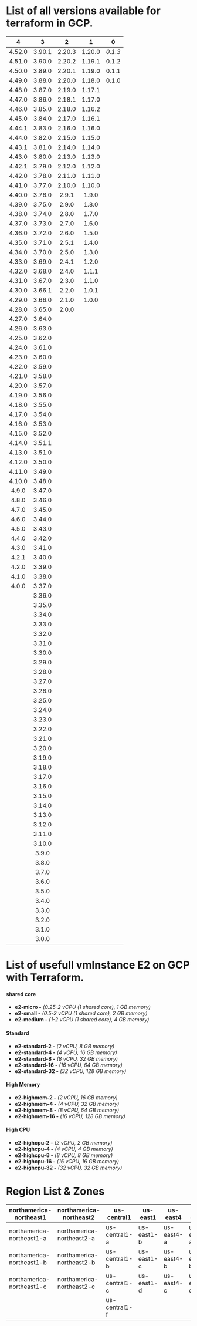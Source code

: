 # List of all versions available for terraform in GCP.

|  **4** |  **3** |  **2** |  **1** |  **0**  |
|:------:|:------:|:------:|:------:|:-------:|
| 4.52.0 | 3.90.1 | 2.20.3 | 1.20.0 | _0.1.3_ |
| 4.51.0 | 3.90.0 | 2.20.2 | 1.19.1 |  0.1.2  |
| 4.50.0 | 3.89.0 | 2.20.1 | 1.19.0 |  0.1.1  |
| 4.49.0 | 3.88.0 | 2.20.0 | 1.18.0 |  0.1.0  |
| 4.48.0 | 3.87.0 | 2.19.0 | 1.17.1 |         |
| 4.47.0 | 3.86.0 | 2.18.1 | 1.17.0 |         |
| 4.46.0 | 3.85.0 | 2.18.0 | 1.16.2 |         |
| 4.45.0 | 3.84.0 | 2.17.0 | 1.16.1 |         |
| 4.44.1 | 3.83.0 | 2.16.0 | 1.16.0 |         |
| 4.44.0 | 3.82.0 | 2.15.0 | 1.15.0 |         |
| 4.43.1 | 3.81.0 | 2.14.0 | 1.14.0 |         |
| 4.43.0 | 3.80.0 | 2.13.0 | 1.13.0 |         |
| 4.42.1 | 3.79.0 | 2.12.0 | 1.12.0 |         |
| 4.42.0 | 3.78.0 | 2.11.0 | 1.11.0 |         |
| 4.41.0 | 3.77.0 | 2.10.0 | 1.10.0 |         |
| 4.40.0 | 3.76.0 |  2.9.1 |  1.9.0 |         |
| 4.39.0 | 3.75.0 |  2.9.0 |  1.8.0 |         |
| 4.38.0 | 3.74.0 |  2.8.0 |  1.7.0 |         |
| 4.37.0 | 3.73.0 |  2.7.0 |  1.6.0 |         |
| 4.36.0 | 3.72.0 |  2.6.0 |  1.5.0 |         |
| 4.35.0 | 3.71.0 |  2.5.1 |  1.4.0 |         |
| 4.34.0 | 3.70.0 |  2.5.0 |  1.3.0 |         |
| 4.33.0 | 3.69.0 |  2.4.1 |  1.2.0 |         |
| 4.32.0 | 3.68.0 |  2.4.0 |  1.1.1 |         |
| 4.31.0 | 3.67.0 |  2.3.0 |  1.1.0 |         |
| 4.30.0 | 3.66.1 |  2.2.0 |  1.0.1 |         |
| 4.29.0 | 3.66.0 |  2.1.0 |  1.0.0 |         |
| 4.28.0 | 3.65.0 |  2.0.0 |        |         |
| 4.27.0 | 3.64.0 |        |        |         |
| 4.26.0 | 3.63.0 |        |        |         |
| 4.25.0 | 3.62.0 |        |        |         |
| 4.24.0 | 3.61.0 |        |        |         |
| 4.23.0 | 3.60.0 |        |        |         |
| 4.22.0 | 3.59.0 |        |        |         |
| 4.21.0 | 3.58.0 |        |        |         |
| 4.20.0 | 3.57.0 |        |        |         |
| 4.19.0 | 3.56.0 |        |        |         |
| 4.18.0 | 3.55.0 |        |        |         |
| 4.17.0 | 3.54.0 |        |        |         |
| 4.16.0 | 3.53.0 |        |        |         |
| 4.15.0 | 3.52.0 |        |        |         |
| 4.14.0 | 3.51.1 |        |        |         |
| 4.13.0 | 3.51.0 |        |        |         |
| 4.12.0 | 3.50.0 |        |        |         |
| 4.11.0 | 3.49.0 |        |        |         |
| 4.10.0 | 3.48.0 |        |        |         |
|  4.9.0 | 3.47.0 |        |        |         |
|  4.8.0 | 3.46.0 |        |        |         |
|  4.7.0 | 3.45.0 |        |        |         |
|  4.6.0 | 3.44.0 |        |        |         |
|  4.5.0 | 3.43.0 |        |        |         |
|  4.4.0 | 3.42.0 |        |        |         |
|  4.3.0 | 3.41.0 |        |        |         |
|  4.2.1 | 3.40.0 |        |        |         |
|  4.2.0 | 3.39.0 |        |        |         |
|  4.1.0 | 3.38.0 |        |        |         |
|  4.0.0 | 3.37.0 |        |        |         |
|        | 3.36.0 |        |        |         |
|        | 3.35.0 |        |        |         |
|        | 3.34.0 |        |        |         |
|        | 3.33.0 |        |        |         |
|        | 3.32.0 |        |        |         |
|        | 3.31.0 |        |        |         |
|        | 3.30.0 |        |        |         |
|        | 3.29.0 |        |        |         |
|        | 3.28.0 |        |        |         |
|        | 3.27.0 |        |        |         |
|        | 3.26.0 |        |        |         |
|        | 3.25.0 |        |        |         |
|        | 3.24.0 |        |        |         |
|        | 3.23.0 |        |        |         |
|        | 3.22.0 |        |        |         |
|        | 3.21.0 |        |        |         |
|        | 3.20.0 |        |        |         |
|        | 3.19.0 |        |        |         |
|        | 3.18.0 |        |        |         |
|        | 3.17.0 |        |        |         |
|        | 3.16.0 |        |        |         |
|        | 3.15.0 |        |        |         |
|        | 3.14.0 |        |        |         |
|        | 3.13.0 |        |        |         |
|        | 3.12.0 |        |        |         |
|        | 3.11.0 |        |        |         |
|        | 3.10.0 |        |        |         |
|        |  3.9.0 |        |        |         |
|        |  3.8.0 |        |        |         |
|        |  3.7.0 |        |        |         |
|        |  3.6.0 |        |        |         |
|        |  3.5.0 |        |        |         |
|        |  3.4.0 |        |        |         |
|        |  3.3.0 |        |        |         |
|        |  3.2.0 |        |        |         |
|        |  3.1.0 |        |        |         |
|        |  3.0.0 |        |        |         |

# List of usefull vmInstance E2 on GCP with Terraform.
#### shared core
* **e2-micro -** _(0.25-2 vCPU (1 shared core), 1 GB memory)_
* **e2-small -** _(0.5-2 vCPU (1 shared core), 2 GB memory)_
* **e2-medium -** _(1-2 vCPU (1 shared core), 4 GB memory)_
#### Standard
* **e2-standard-2 -** _(2 vCPU, 8 GB memory)_
* **e2-standard-4 -** _(4 vCPU, 16 GB memory)_
* **e2-standard-8 -** _(8 vCPU, 32 GB memory)_
* **e2-standard-16 -** _(16 vCPU, 64 GB memory)_
* **e2-standard-32 -** _(32 vCPU, 128 GB memory)_
#### High Memory
* **e2-highmem-2 -** _(2 vCPU, 16 GB memory)_
* **e2-highmem-4 -** _(4 vCPU, 32 GB memory)_
* **e2-highmem-8 -** _(8 vCPU, 64 GB memory)_
* **e2-highmem-16 -** _(16 vCPU, 128 GB memory)_
#### High CPU
* **e2-highcpu-2 -** _(2 vCPU, 2 GB memory)_
* **e2-highcpu-4 -** _(4 vCPU, 4 GB memory)_
* **e2-highcpu-8 -** _(8 vCPU, 8 GB memory)_
* **e2-highcpu-16 -** _(16 vCPU, 16 GB memory)_
* **e2-highcpu-32 -** _(32 vCPU, 32 GB memory)_

# Region List & Zones
| **northamerica-northeast1** | **northamerica-northeast2** | **us-central1** | **us-east1** | **us-east4** | **us-east5** | **us-west1** | **us-west2** | **us-west3** | **us-west4** | **us-south1** |
|-----------------------------|-----------------------------|-----------------|--------------|--------------|--------------|--------------|--------------|--------------|--------------|---------------|
|  northamerica-northeast1-a  |  northamerica-northeast2-a  |  us-central1-a  |  us-east1-b  |  us-east4-a  |  us-east5-a  |  us-west1-a  |  us-west2-a  |  us-west3-a  |  us-west4-a  |  us-south1-a  |
|  northamerica-northeast1-b  |  northamerica-northeast2-b  |  us-central1-b  |  us-east1-c  |  us-east4-b  |  us-east5-b  |  us-west1-b  |  us-west2-b  |  us-west3-b  |  us-west4-b  |  us-south1-b  |
|  northamerica-northeast1-c  |  northamerica-northeast2-c  |  us-central1-c  |  us-east1-d  |  us-east4-c  |  us-east5-c  |  us-west1-c  |  us-west2-c  |  us-west3-c  |  us-west4-c  |  us-south1-c  |
|                             |                             |  us-central1-f  |              |              |              |              |              |              |              |               |